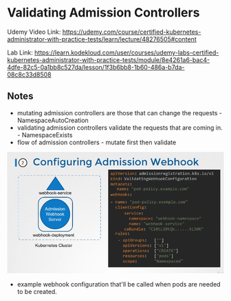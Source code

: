 # Validating Admission Controllers

Udemy Video Link: https://udemy.com/course/certified-kubernetes-administrator-with-practice-tests/learn/lecture/48276505#content

Lab Link: https://learn.kodekloud.com/user/courses/udemy-labs-certified-kubernetes-administrator-with-practice-tests/module/8e4261a6-bac4-4dfe-82c5-0a1bb8c527da/lesson/1f3b6bb8-1b60-486a-b7da-08c8c33d8508

## Notes

- mutating admission controllers are those that can change the requests - NamespaceAutoCreation
- validating admission controllers validate the requests that are coming in. - NamespaceExists
- flow of admission controllers - mutate first then validate

![alt text](image-2.png)
- example webhook configuration that'll be called when pods are needed to be created.